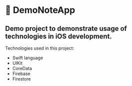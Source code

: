 # 📝 DemoNoteApp
## Demo project to demonstrate usage of technologies in iOS development. 
Technologies used in this project:
 - Swift language
 - UIKit
 - CoreData
 - Firebase
 - Firestore
